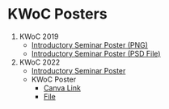 # KWoC Posters
1. KWoC 2019
	- [Introductory Seminar Poster (PNG)](./kwoc-19-intro-sem.png)
	- [Introductory Seminar Poster (PSD File)](./kwoc-19-intro-sem.psd)
2. KWoC 2022
	- [Introductory Seminar Poster](./kwoc-intro-sem-22.jpg)
	- KWoC Poster
		- [Canva Link](https://www.canva.com/design/DAFSsnRXGDg/hxccATWYH6EOoitMnJfOIQ/edit?utm_content=DAFSsnRXGDg&utm_campaign=designshare&utm_medium=link2&utm_source=sharebuttonn)
		- [File](./kwoc-22.png)